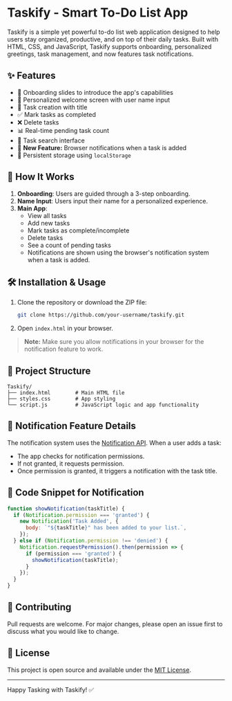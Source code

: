 # Taskify - Smart To-Do List App

Taskify is a simple yet powerful to-do list web application designed to help users stay organized, productive, and on top of their daily tasks. Built with HTML, CSS, and JavaScript, Taskify supports onboarding, personalized greetings, task management, and now features task notifications.

## ✨ Features

- 🚀 Onboarding slides to introduce the app's capabilities
- 👤 Personalized welcome screen with user name input
- 📝 Task creation with title
- ✅ Mark tasks as completed
- ❌ Delete tasks
- 📊 Real-time pending task count
- 🔎 Task search interface
- 🔔 **New Feature:** Browser notifications when a task is added
- 💾 Persistent storage using `localStorage`

## 🔧 How It Works

1. **Onboarding**: Users are guided through a 3-step onboarding.
2. **Name Input**: Users input their name for a personalized experience.
3. **Main App**:
   - View all tasks
   - Add new tasks
   - Mark tasks as complete/incomplete
   - Delete tasks
   - See a count of pending tasks
   - Notifications are shown using the browser's notification system when a task is added.

## 🛠 Installation & Usage

1. Clone the repository or download the ZIP file:
   ```bash
   git clone https://github.com/your-username/taskify.git
   ```

2. Open `index.html` in your browser.

> **Note:** Make sure you allow notifications in your browser for the notification feature to work.

## 📁 Project Structure

```
Taskify/
├── index.html        # Main HTML file
├── styles.css        # App styling
└── script.js         # JavaScript logic and app functionality
```

## 🧠 Notification Feature Details

The notification system uses the [Notification API](https://developer.mozilla.org/en-US/docs/Web/API/Notifications_API). When a user adds a task:

- The app checks for notification permissions.
- If not granted, it requests permission.
- Once permission is granted, it triggers a notification with the task title.

## 🧩 Code Snippet for Notification
```js
function showNotification(taskTitle) {
  if (Notification.permission === 'granted') {
    new Notification('Task Added', {
      body: `"${taskTitle}" has been added to your list.`,
    });
  } else if (Notification.permission !== 'denied') {
    Notification.requestPermission().then(permission => {
      if (permission === 'granted') {
        showNotification(taskTitle);
      }
    });
  }
}
```

## 🤝 Contributing
Pull requests are welcome. For major changes, please open an issue first to discuss what you would like to change.

## 📄 License
This project is open source and available under the [MIT License](LICENSE).

---
Happy Tasking with Taskify! ✅
